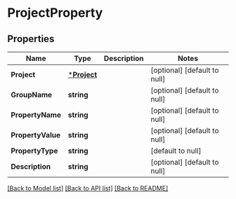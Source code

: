 # ProjectProperty

## Properties
Name | Type | Description | Notes
------------ | ------------- | ------------- | -------------
**Project** | [***Project**](Project.md) |  | [optional] [default to null]
**GroupName** | **string** |  | [optional] [default to null]
**PropertyName** | **string** |  | [optional] [default to null]
**PropertyValue** | **string** |  | [optional] [default to null]
**PropertyType** | **string** |  | [default to null]
**Description** | **string** |  | [optional] [default to null]

[[Back to Model list]](../README.md#documentation-for-models) [[Back to API list]](../README.md#documentation-for-api-endpoints) [[Back to README]](../README.md)


